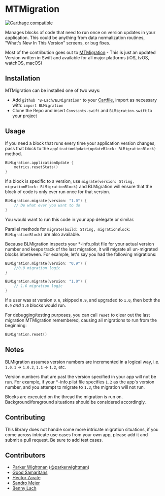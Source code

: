 MTMigration
===========

[![Carthage compatible](https://img.shields.io/badge/Carthage-compatible-4BC51D.svg?style=flat)](https://github.com/Carthage/Carthage)

Manages blocks of code that need to run once on version updates in your application. This could be anything from data
normalization routines, "What's New In This Version" screens, or bug fixes.


Most of the contribution goes out to [MTMigration](https://github.com/mysterioustrousers/MTMigration) - This is just an updated Version written in Swift and available for all major platforms (iOS, tvOS, watchOS, macOS)

## Installation

MTMigration can be installed one of two ways:

* Add `github "B-Lach/BLMigration"` to your [Cartfile](https://github.com/Carthage/Carthage/blob/master/Documentation/Artifacts.md), import as necessary with: `import BLMigration`
* Clone the Repo and insert `Constants.swift` and `BLMigration.swift` to your project

## Usage

If you need a block that runs every time your application version changes, pass that block to
the `applicationUpdate(updateBlock: BLMigrationBlock)` method.

```swift
BLMigration.applicationUpdate {
	metrics.resetStats()           
}
```

If a block is specific to a version, use `migrate(version: String, migrationBlock: BLMigrationBlock)` and BLMigration will
ensure that the block of code is only ever run once for that version.

```swift
BLMigration.migrate(version: "1.0") {
	// Do what ever you want to do
}
```

You would want to run this code in your app delegate or similar.

Parallel methods for `migrate(build: String, migrationBlock: BLMigrationBlock)` are also available.

Because BLMigration inspects your *-info.plist file for your actual version number and keeps track of the last migration,
it will migrate all un-migrated blocks inbetween. For example, let's say you had the following migrations:

```swift
BLMigration.migrate(version: "0.9") {
	//0.9 migration logic
}

BLMigration.migrate(version: "1.0") {
	// 1.0 migration logic
}
```

If a user was at version `0.8`, skipped `0.9`, and upgraded to `1.0`, then both the `0.9` *and* `1.0` blocks would run.

For debugging/testing purposes, you can call `reset` to clear out the last migration MTMigration remembered, causing all
migrations to run from the beginning:

```swift
BLMigration.reset()
```

## Notes

BLMigration assumes version numbers are incremented in a logical way, i.e. `1.0.1` -> `1.0.2`, `1.1` -> `1.2`, etc.

Version numbers that are past the version specified in your app will not be run. For example, if your *-info.plist file
specifies `1.2` as the app's version number, and you attempt to migrate to `1.3`, the migration will not run.

Blocks are executed on the thread the migration is run on. Background/foreground situations should be considered accordingly.

## Contributing

This library does not handle some more intricate migration situations, if you come across intricate use cases from your own
app, please add it and submit a pull request. Be sure to add test cases.

## Contributors

- [Parker Wightman](https://github.com/pwightman) ([@parkerwightman](http://twitter.com/parkerwightman))
- [Good Samaritans](https://github.com/mysterioustrousers/MTMigration/contributors)
- [Hector Zarate](https://github.com/Hecktorzr)
- [Sandro Meier](https://github.com/fechu)
- [Benny Lach](https://github.com/B-Lach)